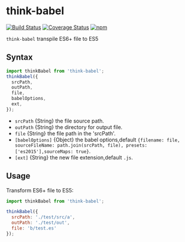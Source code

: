 # think-babel
[![Build Status](https://travis-ci.org/thinkjs/think-babel.svg?branch=master)](https://travis-ci.org/thinkjs/think-babel)
[![Coverage Status](https://coveralls.io/repos/github/thinkjs/think-babel/badge.svg?branch=master)](https://coveralls.io/github/thinkjs/think-babel?branch=master)
[![npm](https://img.shields.io/badge/npm-1.0.3-blue.svg)](https://www.npmjs.com/package/think-babel)

`think-babel` transpile ES6+ file to ES5

## Syntax

```js
import thinkBabel from 'think-babel';
thinkBabel({
  srcPath,
  outPath,
  file,
  babelOptions,
  ext,
});

```

- `srcPath`      {String} the file source path.
- `outPath`      {String} the directory for output file.
- `file`         {String} the file path in the 'srcPath'.
- `[babelOptions]` {Object} the babel options,default `{filename: file, sourceFileName: path.join(srcPath, file), presets: ['es2015'],sourceMaps: true}`.
- `[ext]`        {String} the new file extension,default `.js`.

## Usage

Transform ES6+ file to ES5:

```js
import thinkBabel from 'think-babel';

thinkBabel({
  srcPath: './test/src/a',
  outPath: './test/out',
  file: 'b/test.es'
});

```
